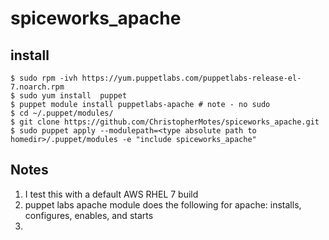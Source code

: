 # spiceworks_apache
## install
```
$ sudo rpm -ivh https://yum.puppetlabs.com/puppetlabs-release-el-7.noarch.rpm
$ sudo yum install  puppet
$ puppet module install puppetlabs-apache # note - no sudo
$ cd ~/.puppet/modules/
$ git clone https://github.com/ChristopherMotes/spiceworks_apache.git
$ sudo puppet apply --modulepath=<type absolute path to homedir>/.puppet/modules -e "include spiceworks_apache"
```
## Notes
1. I test this with a default AWS RHEL 7 build
2. puppet labs apache module does the following for apache: installs, configures, enables, and starts
3. 
